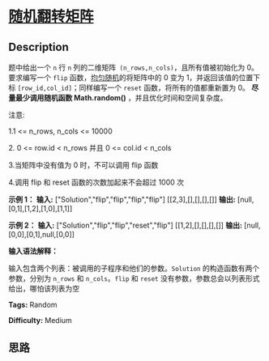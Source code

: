 # [随机翻转矩阵][title]

## Description

题中给出一个 `n` 行 `n` 列的二维矩阵` (n_rows,n_cols)`，且所有值被初始化为 0。要求编写一个 `flip`
函数，[均匀随机](https://en.wikipedia.org/wiki/Discrete_uniform_distribution)的将矩阵中的 0
变为 1，并返回该值的位置下标 `[row_id,col_id]`；同样编写一个 `reset` 函数，将所有的值都重新置为 0。 **尽量最少调用随机函数
Math.random()** ，并且优化时间和空间复杂度。

注意:

1.1 <= n_rows, n_cols <= 10000

2\. 0 <= row.id < n_rows 并且 0 <= col.id < n_cols

3.当矩阵中没有值为 0 时，不可以调用 flip 函数

4.调用 flip 和 reset 函数的次数加起来不会超过 1000 次

**示例 1：**
            **输入:** ["Solution","flip","flip","flip","flip"]    [[2,3],[],[],[],[]]    **输出:** [null,[0,1],[1,2],[1,0],[1,1]]    

**示例 2：**
            **输入:** ["Solution","flip","flip","reset","flip"]    [[1,2],[],[],[],[]]    **输出:** [null,[0,0],[0,1],null,[0,0]]

**输入语法解释：**

输入包含两个列表：被调用的子程序和他们的参数。`Solution` 的构造函数有两个参数，分别为 `n_rows` 和 `n_cols`。`flip` 和
`reset` 没有参数，参数总会以列表形式给出，哪怕该列表为空


**Tags:** Random

**Difficulty:** Medium

## 思路

[title]: https://leetcode-cn.com/problems/random-flip-matrix
